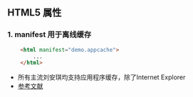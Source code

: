 ## HTML5 属性

### 1. manifest 用于离线缓存
```html
    <html manifest="demo.appcache">
        ...
    </html>

```

 - 所有主流刘安琪均支持应用程序缓存，除了Internet Explorer 
 - [参考文献](https://www.html5rocks.com/zh/tutorials/appcache/beginner/)